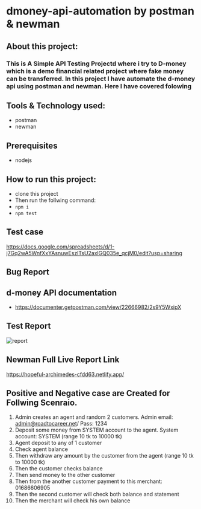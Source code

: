 # dmoney-api-automation by postman & newman

## About this project:
### This is A Simple API Testing Projectd where i try to D-money which is a demo financial related project where fake money can be transferred. In this project I have automate the d-money api using postman and newman. Here I have covered folowing 

## Tools & Technology used:
- postman
- newman

## Prerequisites
- nodejs
  
## How to run this project:
- clone this project
- Then run the follwing command:
- ``` npm i ```
- ``` npm test ```

## Test case
https://docs.google.com/spreadsheets/d/1-j7Gq2wA5WnfXxYAsnuwEszlTsU2axlGQ035e_qcjM0/edit?usp=sharing
## Bug Report

## d-money API documentation
- https://documenter.getpostman.com/view/22666982/2s9Y5WxipX

## Test Report
![report](https://github.com/Rajaul-Islam/API-Automation/assets/86623372/91f498e0-0409-4ea8-a29b-51049db2e215)

## Newman Full Live Report Link
https://hopeful-archimedes-cfdd63.netlify.app/

## Positive and Negative case are Created for Follwing Scenraio.

1. Admin creates an agent and random 2 customers. Admin email: admin@roadtocareer.net/ Pass: 1234
2. Deposit some money from SYSTEM account to the agent. System account: SYSTEM (range 10 tk to 10000 tk)
3. Agent deposit to any of 1 customer
4. Check agent balance
5. Then withdraw any amount by the customer from the agent (range 10 tk to 10000 tk)
6. Then the customer checks balance
7. Then send money to the other customer
8. Then from the another customer payment to this merchant: 01686606905
9. Then the second customer will check both balance and statement
10. Then the merchant will check his own balance
